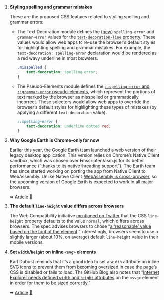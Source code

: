 1. **Styling spelling and grammar mistakes**

   These are the proposed CSS features related to styling spelling and grammar errors:

   * The Text Decoration module defines the ([new](https://github.com/w3c/csswg-drafts/commit/d99566371e214f72d726574e5981e39685fb55b0)) `spelling-error` and `grammar-error` values for the [`text-decoration-line` property](https://drafts.csswg.org/css-text-decor-3/#text-decoration-line-property). These values would allow web apps to re-use the browser’s default styles for highlighting spelling and grammar mistakes. For example, the  `text-decoration: spelling-error` declaration would be rendered as a red wavy underline in most browsers.

      ```css
      .misspelled {
          text-decoration: spelling-error;
      }
      ```

   * The Pseudo-Elements module defines the [`::spelling-error` and `::grammar-error` pseudo-elements](https://drafts.csswg.org/css-pseudo-4/#highlight-selectors), which represent the portions of text marked by the browser as misspelled or grammatically incorrect. These selectors would allow web apps to override the browser’s default styles for highlighting these types of mistakes (by applying a different `text-decoration` value).

      ```css
      ::spelling-error {
          text-decoration: underline dotted red;
      }
      ```

1. **Why Google Earth is Chrome-only for now**

   Earlier this year, the Google Earth team launched a web version of their legacy desktop application. This version relies on Chrome’s Native Client sandbox, which was chosen over Emscripten/asm.js for its better performance (“thanks to its native threading support”). The Earth team has since started working on porting the app from Native Client to WebAssembly. Unlike Native Client, [WebAssembly is cross-browser](https://caniuse.com/#feat=wasm), so the upcoming version of Google Earth is expected to work in all major browsers.

   ➥ [Article](https://medium.com/google-earth/earth-on-web-the-road-to-cross-browser-7338e0f46278) [💬](https://twitter.com/dolske/status/925040343375941632)

1. **The default `line-height` value differs across browsers**

   The Web Compatibility initiative [mentioned on Twitter](https://twitter.com/webcompat/status/918250862899691520) that the CSS `line-height` property defaults to the value `normal`, which differs across browsers. The spec advises browsers to chose “[a ‘reasonable’ value based on the font of the element](https://drafts.csswg.org/css2/visudet.html#propdef-line-height).” Interestingly, browsers seem to use a slightly larger (about 10%, on average) default `line-height` value in their mobile versions.

1. **Set `width`/`height` on inline `<svg>` elements**

    Karl Dubost reminds that it’s a good idea to set a `width` attribute on inline SVG icons to prevent them from becoming oversized in case the page’s CSS is disabled or fails to load. The GitHub Blog also notes that “[Internet Explorer needs defined `width` and `height` attributes](https://github.com/blog/2112-delivering-octicons-with-svg) on the `<svg>` element in order for them to be sized correctly.”

   ➥ [Article](http://www.otsukare.info/2017/11/02/fatwigoo) [💬](https://twitter.com/chriscoyier/status/799294264446287872)
